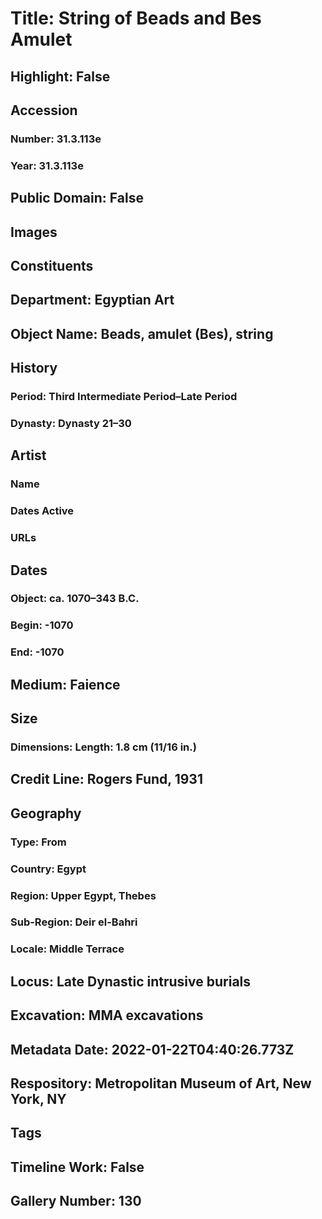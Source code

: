 # Title: String of Beads and Bes Amulet
## Highlight: False
## Accession
### Number: 31.3.113e
### Year: 31.3.113e
## Public Domain: False
## Images
## Constituents
## Department: Egyptian Art
## Object Name: Beads, amulet  (Bes), string
## History
### Period: Third Intermediate Period–Late Period
### Dynasty: Dynasty 21–30
## Artist
### Name
### Dates Active
### URLs
## Dates
### Object: ca. 1070–343 B.C.
### Begin: -1070
### End: -1070
## Medium: Faience
## Size
### Dimensions: Length: 1.8 cm (11/16 in.)
## Credit Line: Rogers Fund, 1931
## Geography
### Type: From
### Country: Egypt
### Region: Upper Egypt, Thebes
### Sub-Region: Deir el-Bahri
### Locale: Middle Terrace
## Locus: Late Dynastic intrusive burials
## Excavation: MMA excavations
## Metadata Date: 2022-01-22T04:40:26.773Z
## Respository: Metropolitan Museum of Art, New York, NY
## Tags
## Timeline Work: False
## Gallery Number: 130